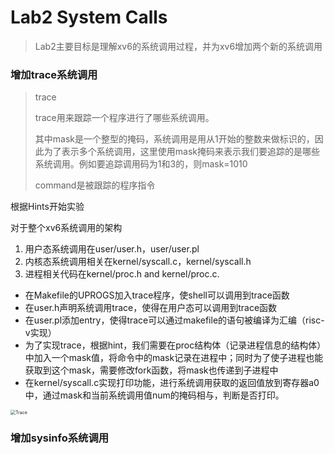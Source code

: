 # Lab2 System Calls

> Lab2主要目标是理解xv6的系统调用过程，并为xv6增加两个新的系统调用



### 增加trace系统调用

> trace <mask> <command>
>
> trace用来跟踪一个程序进行了哪些系统调用。
>
> 其中mask是一个整型的掩码，系统调用是用从1开始的整数来做标识的，因此为了表示多个系统调用，这里使用mask掩码来表示我们要追踪的是哪些系统调用。例如要追踪调用码为1和3的，则mask=1010
>
> command是被跟踪的程序指令



根据Hints开始实验

对于整个xv6系统调用的架构

1. 用户态系统调用在user/user.h，user/user.pl
2. 内核态系统调用相关在kernel/syscall.c，kernel/syscall.h
3. 进程相关代码在kernel/proc.h and kernel/proc.c.



* 在Makefile的UPROGS加入trace程序，使shell可以调用到trace函数
* 在user.h声明系统调用trace，使得在用户态可以调用到trace函数
* 在user.pl添加entry，使得trace可以通过makefile的语句被编译为汇编（risc-v实现）
* 为了实现trace，根据hint，我们需要在proc结构体（记录进程信息的结构体）中加入一个mask值，将命令中的mask记录在进程中；同时为了使子进程也能获取到这个mask，需要修改fork函数，将mask也传递到子进程中
* 在kernel/syscall.c实现打印功能，进行系统调用获取的返回值放到寄存器a0中，通过mask和当前系统调用值num的掩码相与，判断是否打印。

<img src="/Users/liuwenshuo/Documents/Notes/MIT6.s081/Labs/Trace.png" alt="Trace" style="zoom: 50%;" />



### 增加sysinfo系统调用

